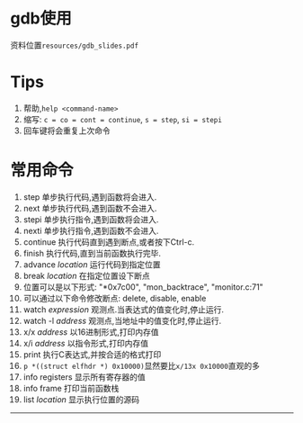 # gdb使用
资料位置`resources/gdb_slides.pdf`

# Tips
1. 帮助,`help <command-name>`
2. 缩写: `c = co = cont = continue`, `s = step`, `si = stepi`
3. 回车键将会重复上次命令

# 常用命令
1. step
    单步执行代码,遇到函数将会进入.
2. next
    单步执行代码,遇到函数不会进入.
3. stepi
    单步执行指令,遇到函数将会进入.
4. nexti
    单步执行指令,遇到函数不会进入.
5. continue
    执行代码直到遇到断点,或者按下Ctrl-c.
6. finish
    执行代码,直到当前函数执行完毕.
7. advance *location*
    运行代码到指定位置
8. break *location*
    在指定位置设下断点
9. 位置可以是以下形式:
    "*0x7c00", "mon_backtrace", "monitor.c:71"
10. 可以通过以下命令修改断点: delete, disable, enable
11. watch *expression*
    观测点.当表达式的值变化时,停止运行.
12. watch -l *address*
    观测点,当地址中的值变化时,停止运行.
13. x/x *address*
    以16进制形式,打印内存值
14. x/i *address*
    以指令形式,打印内存值
15. print
    执行C表达式,并按合适的格式打印
16. `p *((struct elfhdr *) 0x10000)`显然要比`x/13x 0x10000`直观的多
17. info registers
    显示所有寄存器的值
18. info frame
    打印当前函数栈
19. list *location*
    显示执行位置的源码
    
    
    
    
    
    
    
    
    
    
    
    
    
    
    
    
    
    
    
    
    
---
